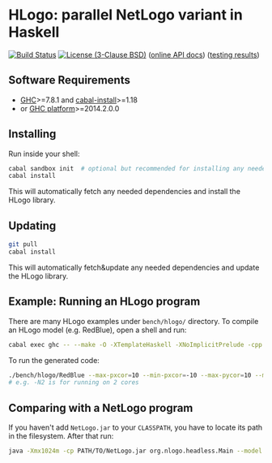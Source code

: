 # HLogo: parallel NetLogo variant in Haskell

[![Build Status](https://travis-ci.org/bezirg/hlogo.svg)](https://travis-ci.org/bezirg/hlog) [![License (3-Clause BSD)](https://img.shields.io/badge/license-BSD--3-blue.svg?style=flat)](http://opensource.org/licenses/BSD-3-Clause)
 ([online API docs](http://bezirg.github.io/hlogo)) ([testing results](http://bezirg.github.io/hlogo/test-results.html))


## Software Requirements

- [GHC](https://www.haskell.org/ghc/)>=7.8.1  and [cabal-install](http://hackage.haskell.org/package/cabal-install)>=1.18
- or [GHC platform](https://www.haskell.org/platform/)>=2014.2.0.0

## Installing

Run inside your shell:

```bash
cabal sandbox init  # optional but recommended for installing any needed dependencies only-locally
cabal install
```

This will automatically fetch any needed dependencies and install the HLogo library.

## Updating

```bash
git pull
cabal install
```

This will automatically fetch&update any needed dependencies and update the HLogo library.

## Example: Running an HLogo program

There are many HLogo examples under `bench/hlogo/` directory.
To compile an HLogo model (e.g. RedBlue), open a shell and run:

```bash
cabal exec ghc -- --make -O -XTemplateHaskell -XNoImplicitPrelude -cpp -threaded bench/hlogo/RedBlue.hs
```

To run the generated code:

```bash
./bench/hlogo/RedBlue --max-pxcor=10 --min-pxcor=-10 --max-pycor=10 --min-pycor=-10 +RTS -N2 
# e.g. -N2 is for running on 2 cores
```

## Comparing with a NetLogo program

If you haven't add `NetLogo.jar` to your `CLASSPATH`, you have to locate its path in the filesystem. 
After that run:

```bash
java -Xmx1024m -cp PATH/TO/NetLogo.jar org.nlogo.headless.Main --model bench/nlogo/RedBlue.nlogo  
```

